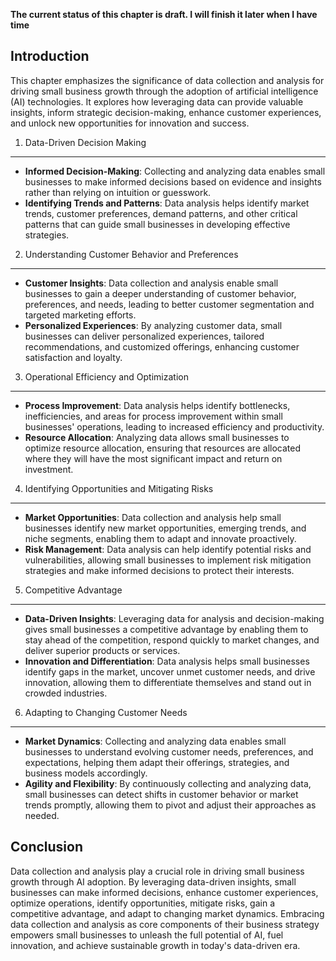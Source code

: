 **The current status of this chapter is draft. I will finish it later when I have time**

Introduction
------------

This chapter emphasizes the significance of data collection and analysis for driving small business growth through the adoption of artificial intelligence (AI) technologies. It explores how leveraging data can provide valuable insights, inform strategic decision-making, enhance customer experiences, and unlock new opportunities for innovation and success.

1. Data-Driven Decision Making
------------------------------

* **Informed Decision-Making**: Collecting and analyzing data enables small businesses to make informed decisions based on evidence and insights rather than relying on intuition or guesswork.
* **Identifying Trends and Patterns**: Data analysis helps identify market trends, customer preferences, demand patterns, and other critical patterns that can guide small businesses in developing effective strategies.

2. Understanding Customer Behavior and Preferences
--------------------------------------------------

* **Customer Insights**: Data collection and analysis enable small businesses to gain a deeper understanding of customer behavior, preferences, and needs, leading to better customer segmentation and targeted marketing efforts.
* **Personalized Experiences**: By analyzing customer data, small businesses can deliver personalized experiences, tailored recommendations, and customized offerings, enhancing customer satisfaction and loyalty.

3. Operational Efficiency and Optimization
------------------------------------------

* **Process Improvement**: Data analysis helps identify bottlenecks, inefficiencies, and areas for process improvement within small businesses' operations, leading to increased efficiency and productivity.
* **Resource Allocation**: Analyzing data allows small businesses to optimize resource allocation, ensuring that resources are allocated where they will have the most significant impact and return on investment.

4. Identifying Opportunities and Mitigating Risks
-------------------------------------------------

* **Market Opportunities**: Data collection and analysis help small businesses identify new market opportunities, emerging trends, and niche segments, enabling them to adapt and innovate proactively.
* **Risk Management**: Data analysis can help identify potential risks and vulnerabilities, allowing small businesses to implement risk mitigation strategies and make informed decisions to protect their interests.

5. Competitive Advantage
------------------------

* **Data-Driven Insights**: Leveraging data for analysis and decision-making gives small businesses a competitive advantage by enabling them to stay ahead of the competition, respond quickly to market changes, and deliver superior products or services.
* **Innovation and Differentiation**: Data analysis helps small businesses identify gaps in the market, uncover unmet customer needs, and drive innovation, allowing them to differentiate themselves and stand out in crowded industries.

6. Adapting to Changing Customer Needs
--------------------------------------

* **Market Dynamics**: Collecting and analyzing data enables small businesses to understand evolving customer needs, preferences, and expectations, helping them adapt their offerings, strategies, and business models accordingly.
* **Agility and Flexibility**: By continuously collecting and analyzing data, small businesses can detect shifts in customer behavior or market trends promptly, allowing them to pivot and adjust their approaches as needed.

Conclusion
----------

Data collection and analysis play a crucial role in driving small business growth through AI adoption. By leveraging data-driven insights, small businesses can make informed decisions, enhance customer experiences, optimize operations, identify opportunities, mitigate risks, gain a competitive advantage, and adapt to changing market dynamics. Embracing data collection and analysis as core components of their business strategy empowers small businesses to unleash the full potential of AI, fuel innovation, and achieve sustainable growth in today's data-driven era.

